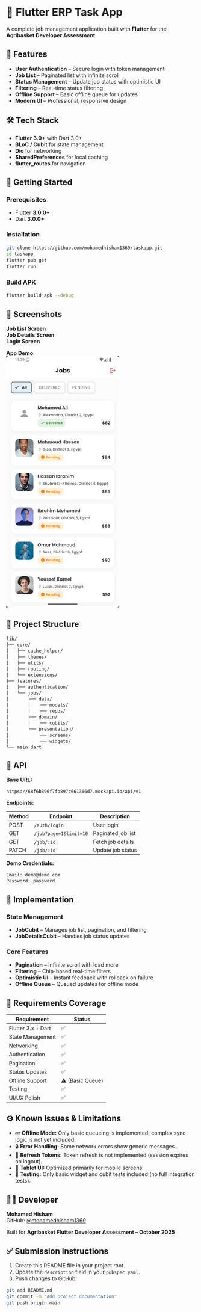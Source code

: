 # 🚀 Flutter ERP Task App

A complete job management application built with **Flutter** for the **Agribasket Developer Assessment**.

## 📱 Features

- **User Authentication** – Secure login with token management  
- **Job List** – Paginated list with infinite scroll  
- **Status Management** – Update job status with optimistic UI  
- **Filtering** – Real-time status filtering  
- **Offline Support** – Basic offline queue for updates  
- **Modern UI** – Professional, responsive design  

## 🛠️ Tech Stack

- **Flutter 3.0+** with Dart 3.0+  
- **BLoC / Cubit** for state management  
- **Dio** for networking  
- **SharedPreferences** for local caching  
- **flutter_routes** for navigation  

## 🚀 Getting Started

### Prerequisites

- Flutter **3.0.0+**
- Dart **3.0.0+**

### Installation

```bash
git clone https://github.com/mohamedhisham1369/taskapp.git
cd taskapp
flutter pub get
flutter run
```

### Build APK

```bash
flutter build apk --debug
```

## 📸 Screenshots

**Job List Screen**  
**Job Details Screen**  
**Login Screen**  

**App Demo**  
<img src="screenshots/app_gif.gif" width="300" />

## 📁 Project Structure

```plaintext
lib/
├── core/
│   ├── cache_helper/
│   ├── themes/
│   ├── utils/
│   ├── routing/
│   └── extensions/
├── features/
│   ├── authentication/
│   └── jobs/
│       ├── data/
│       │   ├── models/
│       │   └── repos/
│       ├── domain/
│       │   └── cubits/
│       └── presentation/
│           ├── screens/
│           └── widgets/
└── main.dart
```

## 🔌 API

**Base URL:**  
```
https://68f6b896f7fb897c661366d7.mockapi.io/api/v1
```

**Endpoints:**

| Method | Endpoint | Description |
|--------|-----------|-------------|
| POST | `/auth/login` | User login |
| GET | `/job?page=1&limit=10` | Paginated job list |
| GET | `/job/:id` | Fetch job details |
| PATCH | `/job/:id` | Update job status |

**Demo Credentials:**
```
Email: demo@demo.com
Password: password
```

## 🎯 Implementation

### State Management
- **JobCubit** – Manages job list, pagination, and filtering  
- **JobDetailsCubit** – Handles job status updates

### Core Features
- **Pagination** – Infinite scroll with load more  
- **Filtering** – Chip-based real-time filters  
- **Optimistic UI** – Instant feedback with rollback on failure  
- **Offline Queue** – Queued updates for offline mode  

## 📝 Requirements Coverage

| Requirement | Status |
|--------------|--------|
| Flutter 3.x + Dart | ✅ |
| State Management | ✅ |
| Networking | ✅ |
| Authentication | ✅ |
| Pagination | ✅ |
| Status Updates | ✅ |
| Offline Support | ⚠️ (Basic Queue) |
| Testing | ✅ |
| UI/UX Polish | ✅ |

## ⚙️ Known Issues & Limitations

- 💤 **Offline Mode:** Only basic queueing is implemented; complex sync logic is not yet included.  
- 🔒 **Error Handling:** Some network errors show generic messages.  
- 🔄 **Refresh Tokens:** Token refresh is not implemented (session expires on logout).  
- 📱 **Tablet UI:** Optimized primarily for mobile screens.  
- 🧪 **Testing:** Only basic widget and cubit tests included (no full integration tests).  



## 👨‍💻 Developer

**Mohamed Hisham**  
GitHub: [@mohamedhisham1369](https://github.com/mohamedhisham1369)  

Built for **Agribasket Flutter Developer Assessment – October 2025**

## ✅ Submission Instructions

1. Create this README file in your project root.  
2. Update the `description` field in your `pubspec.yaml`.  
3. Push changes to GitHub:

```bash
git add README.md
git commit -m "Add project documentation"
git push origin main
```
